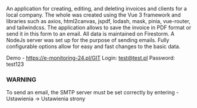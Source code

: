 An application for creating, editing, and deleting invoices and clients for a local company. The whole was created using the Vue 3 framework and libraries such as axios, html2canvas, jspdf, lodash, mask, pinia, vue-router, and tailwindcss. The application allows to save the invoice in PDF format or send it in this form to an email. All data is maintained on Firestorm. A NodeJs server was set up for the purpose of sending emails. Fully configurable options allow for easy and fast changes to the basic data.


Demo - https://e-monitoring-24.pl/GIT
Login: test@test.pl
Password: test123

### WARNING
To send an email, the SMTP server must be set correctly by entering  - Ustawienia -> Ustawienia strony
